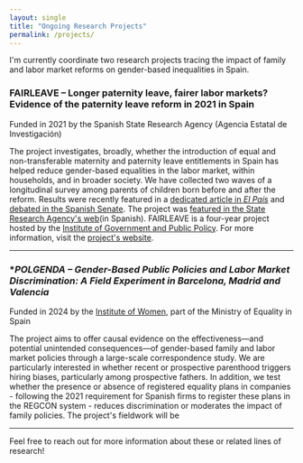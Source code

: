 ```yaml
---
layout: single
title: "Ongoing Research Projects"
permalink: /projects/
---
```


I'm currently coordinate two research projects tracing the impact of family and labor market reforms on gender-based inequalities in Spain.

### **FAIRLEAVE – Longer paternity leave, fairer labor markets? Evidence of the paternity leave reform in 2021 in Spain**  
Funded in 2021 by the Spanish State Research Agency (Agencia Estatal de Investigación)

The project investigates, broadly, whether the introduction of equal and non-transferable maternity and paternity leave entitlements in Spain has helped reduce gender-based equalities in the labor market, within households, and in broader society. We have collected two waves of a longitudinal survey among parents of children born before and after the reform. Results were recently featured in a [dedicated article in *El País*](https://www.aei.gob.es/en/awarded-grants/featured-grants/proyecto-idi-2020-generacion-conocimiento-bajas-paternidad-largas) and [debated in the Spanish Senate](https://www.senado.es/web/actividadparlamentaria/actualidad/video/index.html?s=15_S011030_011_01&a=264520&t=1). The project was [featured in the State Research Agency's web](https://www.aei.gob.es/en/awarded-grants/featured-grants/proyecto-idi-2020-generacion-conocimiento-bajas-paternidad-largas)(in Spanish). FAIRLEAVE is a four-year project hosted by the [Institute of Government and Public Policy](https://igop.uab.cat/en/). For more information, visit the [project's website](https://webs.uab.cat/fairleave/).


---

### **POLGENDA – Gender-Based Public Policies and Labor Market Discrimination: A Field Experiment in Barcelona, Madrid and Valencia*  
Funded in 2024 by the [Institute of Women](https://www.inmujeres.gob.es/en/elInstituto/conocenos/home.htm), part of the Ministry of Equality in Spain

The project aims to offer causal evidence on the effectiveness—and potential unintended consequences—of gender-based family and labor market policies through a large-scale correspondence study. We are particularly interested in whether recent or prospective parenthood triggers hiring biases, particularly among prospective fathers. In addition, we test whether the presence or absence of registered equality plans in companies - following the 2021 requirement for Spanish firms to register these plans in the REGCON system - reduces discrimination or moderates the impact of family policies. The project's fieldwork will be  

---

Feel free to reach out for more information about these or related lines of research!
